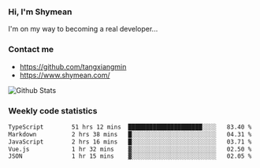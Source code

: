 ### Hi, I'm Shymean

I'm on my way to becoming a real developer...

### Contact me

- <https://github.com/tangxiangmin>
- <https://www.shymean.com/>

![Github Stats](https://github-readme-stats.vercel.app/api?username=tangxiangmin&show_icons=true&theme=dark)


###  Weekly code statistics

<!--START_SECTION:waka-->

```txt
TypeScript        51 hrs 12 mins  █████████████████████░░░░   83.40 %
Markdown          2 hrs 38 mins   █░░░░░░░░░░░░░░░░░░░░░░░░   04.31 %
JavaScript        2 hrs 16 mins   █░░░░░░░░░░░░░░░░░░░░░░░░   03.71 %
Vue.js            1 hr 32 mins    ▓░░░░░░░░░░░░░░░░░░░░░░░░   02.50 %
JSON              1 hr 15 mins    ▓░░░░░░░░░░░░░░░░░░░░░░░░   02.05 %
```

<!--END_SECTION:waka-->
